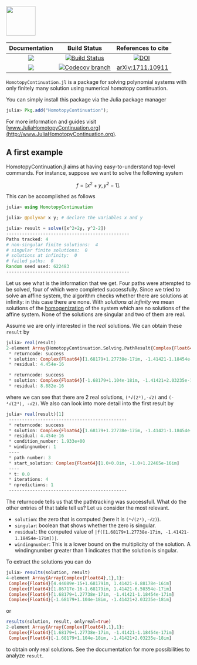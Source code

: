 # <img src="https://i.imgur.com/8ycOn14.png" height="80">
| **Documentation** | **Build Status** | **References to cite** |
|:-----------------:|:----------------:|:-----------------------:|
| [![][docs-stable-img]][docs-stable-url] | [![Build Status][build-img]][build-url] | [![DOI](https://zenodo.org/badge/99226144.svg)](https://zenodo.org/badge/latestdoi/99226144) |
| [![][docs-latest-img]][docs-latest-url] | [![Codecov branch][codecov-img]][codecov-url] | [arXiv:1711.10911](https://arxiv.org/abs/1711.10911) |


`HomotopyContinuation.jl` is a package for solving polynomial systems with only finitely many solution using numerical homotopy continuation.

You can simply install this package via the Julia package manager
```julia
julia> Pkg.add("HomotopyContinuation");
```

For more information and guides visit [www.JuliaHomotopyContinuation.org](http://www.JuliaHomotopyContinuation.org).

## A first example
HomotopyContinuation.jl aims at having easy-to-understand top-level commands. For instance, suppose we want to solve the following system

```math
f= [x^2+y, y^2-1].  
```
This can be accomplished as follows
```julia
julia> using HomotopyContinuation

julia> @polyvar x y; # declare the variables x and y

julia> result = solve([x^2+2y, y^2-2])
-----------------------------------------------
Paths tracked: 4
# non-singular finite solutions:  4
# singular finite solutions:  0
# solutions at infinity:  0
# failed paths:  0
Random seed used: 622483
-----------------------------------------------
```
Let us see what is the information that we get. Four paths were attempted to be solved, four of which were completed successfully. Since we tried to solve an affine system, the algorithm checks whether there are solutions at infinity: in this case there are none. With *solutions at infinity* we mean solutions of the [homogenization](https://en.wikipedia.org/wiki/Homogeneous_polynomial#Homogenization) of the system which are no solutions of the affine system. None of the solutions are singular and two of them are real.

Assume we are only interested in the *real* solutions. We can obtain these `result` by 
```julia
julia> real(result)
2-element Array{HomotopyContinuation.Solving.PathResult{Complex{Float64},Float64,Complex{Float64}},1}:
 * returncode: success
 * solution: Complex{Float64}[1.68179+1.27738e-17im, -1.41421-1.18454e-17im]
 * residual: 4.454e-16

 * returncode: success
 * solution: Complex{Float64}[-1.68179+1.104e-18im, -1.41421+2.03235e-18im]
 * residual: 8.882e-16
```
where we can see that there are 2 real solutions, `(⁴√(2³),-√2)` and `(-⁴√(2³), -√2)`. We also can look into more detail into the first result by
```julia
julia> real(result)[1]
 ---------------------------------------------
 * returncode: success
 * solution: Complex{Float64}[1.68179+1.27738e-17im, -1.41421-1.18454e-17im]
 * residual: 4.454e-16
 * condition_number: 1.933e+00
 * windingnumber: 1
 ----
 * path number: 3
 * start_solution: Complex{Float64}[1.0+0.0im, -1.0+1.22465e-16im]
 ----
 * t: 0.0
 * iterations: 4
 * npredictions: 1
 ---------------------------------------------
```

The returncode tells us that the pathtracking was successfull. What do the other entries of that table tell us? Let us consider the most relevant.
- `solution`: the zero that is computed (here it is `(⁴√(2³),-√2)`).
- `singular`: boolean that shows whether the zero is singular.
- `residual`: the computed value of ``|f([1.68179+1.27738e-17im, -1.41421-1.18454e-17im])|``.
- `windingnumber`: This is a lower bound on the multiplicity of the solution. A windingnumber greater than 1 indicates that the solution is singular.

To extract the solutions you can do
```julia
julia> results(solution, result)
4-element Array{Array{Complex{Float64},1},1}:
 Complex{Float64}[4.44089e-15+1.68179im, 1.41421-8.88178e-16im] 
 Complex{Float64}[1.86717e-16-1.68179im, 1.41421-6.50354e-17im] 
 Complex{Float64}[1.68179+1.27738e-17im, -1.41421-1.18454e-17im]
 Complex{Float64}[-1.68179+1.104e-18im, -1.41421+2.03235e-18im]
```
or
```julia
results(solution, result, onlyreal=true)
2-element Array{Array{Complex{Float64},1},1}:
 Complex{Float64}[1.68179+1.27738e-17im, -1.41421-1.18454e-17im]
 Complex{Float64}[-1.68179+1.104e-18im, -1.41421+2.03235e-18im] 
```
to obtain only real solutions.
See the documentation for more possibilities to analyze `result`.

[docs-stable-img]: https://img.shields.io/badge/docs-stable-blue.svg
[docs-latest-img]: https://img.shields.io/badge/docs-latest-blue.svg
[docs-stable-url]: https://JuliaHomotopyContinuation.github.io/latest
[docs-latest-url]: https://JuliaHomotopyContinuation.github.io/HomotopyContinuation.jl/latest

[build-img]: https://travis-ci.org/JuliaHomotopyContinuation/HomotopyContinuation.jl.svg?branch=master
[build-url]: https://travis-ci.org/JuliaHomotopyContinuation/HomotopyContinuation.jl
[codecov-img]: https://codecov.io/gh/juliahomotopycontinuation/HomotopyContinuation.jl/branch/master/graph/badge.svg
[codecov-url]: https://codecov.io/gh/juliahomotopycontinuation/HomotopyContinuation.jl
